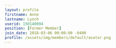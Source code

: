 ```yaml
---
layout: profile
firstname: Anne
lastname: Lynch
userid: 150140094
position: [Former Member]
join_date: 2018-03-06 00:00:00 -0400
profile: /assets/img/members/default/avatar.png
---
```

